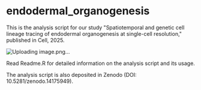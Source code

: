 # endodermal_organogenesis

This is the analysis script for our study  "Spatiotemporal and genetic cell lineage tracing of endodermal organogenesis at single-cell resolution," published in Cell, 2025.

![Uploading image.png…]()

Read Readme.R for detailed information on the analysis script and its usage.

The analysis script is also deposited in  Zenodo (DOI: 10.5281/zenodo.14175949).
